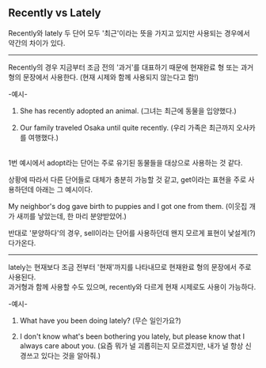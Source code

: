 ## Recently vs Lately

Recently와 lately 두 단어 모두 '최근'이라는 뜻을 가지고 있지만 사용되는 경우에서 약간의 차이가 있다.

---

Recently의 경우 지금부터 조금 전의 '과거'를 대표하기 때문에 현재완료 형 또는 과거형의 문장에서 사용한다. (현재 시제와 함께 사용되지 않는다고 함!)

-예시-

1. She has recently adopted an animal. (그녀는 최근에 동물을 입양했다.)

2. Our family traveled Osaka until quite recently. (우리 가족은 최근까지 오사카를 여행했다.)

<br>
1번 예시에서 adopt라는 단어는 주로 유기된 동물들을 대상으로 사용하는 것 같다.

상황에 따라서 다른 단어들로 대체가 충분히 가능할 것 같고, get이라는 표현을 주로 사용하던데 아래는 그 예시이다.

My neighbor's dog gave birth to puppies and I got one from them. (이웃집 개가 새끼를 낳았는데, 한 마리 분양받았어.)

반대로 '분양하다'의 경우, sell이라는 단어를 사용하던데 왠지 모르게 표현이 낯설게(?) 다가온다.

---

lately는 현재보다 조금 전부터 '현재'까지를 나타내므로 현재완료 형의 문장에서 주로 사용된다.<br>
과거형과 함께 사용할 수도 있으며, recently와 다르게 현재 시제로도 사용이 가능하다.

-예시-

1. What have you been doing lately? (무슨 일인가요?)

2. I don't know what's been bothering you lately, but please know that I always care about you. (요즘 뭐가 널 괴롭히는지 모르겠지만, 내가 널 항상 신경쓰고 있다는 것을 알아줘.)